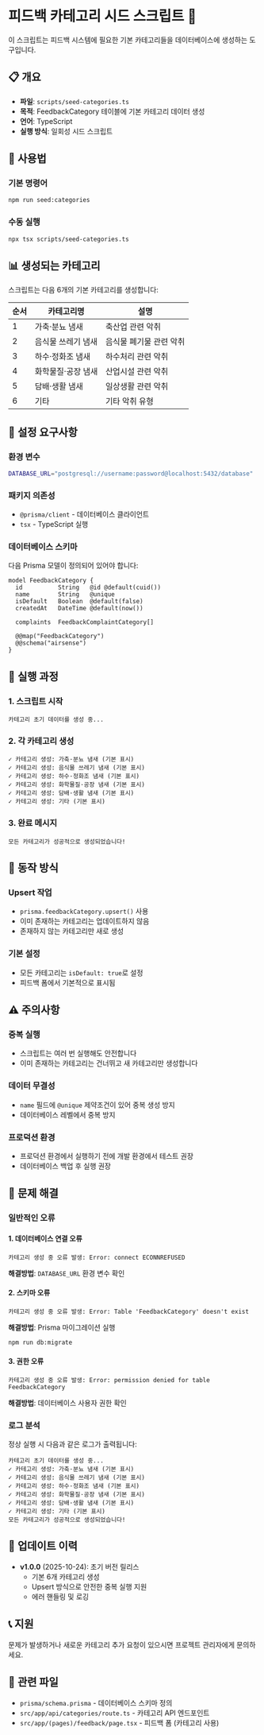 # 피드백 카테고리 시드 스크립트 🌱

이 스크립트는 피드백 시스템에 필요한 기본 카테고리들을 데이터베이스에 생성하는 도구입니다.

## 📋 개요

- **파일**: `scripts/seed-categories.ts`
- **목적**: FeedbackCategory 테이블에 기본 카테고리 데이터 생성
- **언어**: TypeScript
- **실행 방식**: 일회성 시드 스크립트

## 🚀 사용법

### 기본 명령어
```bash
npm run seed:categories
```

### 수동 실행
```bash
npx tsx scripts/seed-categories.ts
```

## 📊 생성되는 카테고리

스크립트는 다음 6개의 기본 카테고리를 생성합니다:

| 순서 | 카테고리명 | 설명 |
|------|------------|------|
| 1 | 가축·분뇨 냄새 | 축산업 관련 악취 |
| 2 | 음식물 쓰레기 냄새 | 음식물 폐기물 관련 악취 |
| 3 | 하수·정화조 냄새 | 하수처리 관련 악취 |
| 4 | 화학물질·공장 냄새 | 산업시설 관련 악취 |
| 5 | 담배·생활 냄새 | 일상생활 관련 악취 |
| 6 | 기타 | 기타 악취 유형 |

## 🔧 설정 요구사항

### 환경 변수
```bash
DATABASE_URL="postgresql://username:password@localhost:5432/database"
```

### 패키지 의존성
- `@prisma/client` - 데이터베이스 클라이언트
- `tsx` - TypeScript 실행

### 데이터베이스 스키마
다음 Prisma 모델이 정의되어 있어야 합니다:
```prisma
model FeedbackCategory {
  id          String   @id @default(cuid())
  name        String   @unique
  isDefault   Boolean  @default(false)
  createdAt   DateTime @default(now())
  
  complaints  FeedbackComplaintCategory[]
  
  @@map("FeedbackCategory")
  @@schema("airsense")
}
```

## 📝 실행 과정

### 1. 스크립트 시작
```
카테고리 초기 데이터를 생성 중...
```

### 2. 각 카테고리 생성
```
✓ 카테고리 생성: 가축·분뇨 냄새 (기본 표시)
✓ 카테고리 생성: 음식물 쓰레기 냄새 (기본 표시)
✓ 카테고리 생성: 하수·정화조 냄새 (기본 표시)
✓ 카테고리 생성: 화학물질·공장 냄새 (기본 표시)
✓ 카테고리 생성: 담배·생활 냄새 (기본 표시)
✓ 카테고리 생성: 기타 (기본 표시)
```

### 3. 완료 메시지
```
모든 카테고리가 성공적으로 생성되었습니다!
```

## 🔄 동작 방식

### Upsert 작업
- `prisma.feedbackCategory.upsert()` 사용
- 이미 존재하는 카테고리는 업데이트하지 않음
- 존재하지 않는 카테고리만 새로 생성

### 기본 설정
- 모든 카테고리는 `isDefault: true`로 설정
- 피드백 폼에서 기본적으로 표시됨

## ⚠️ 주의사항

### 중복 실행
- 스크립트는 여러 번 실행해도 안전합니다
- 이미 존재하는 카테고리는 건너뛰고 새 카테고리만 생성합니다

### 데이터 무결성
- `name` 필드에 `@unique` 제약조건이 있어 중복 생성 방지
- 데이터베이스 레벨에서 중복 방지

### 프로덕션 환경
- 프로덕션 환경에서 실행하기 전에 개발 환경에서 테스트 권장
- 데이터베이스 백업 후 실행 권장

## 🐛 문제 해결

### 일반적인 오류

#### 1. 데이터베이스 연결 오류
```
카테고리 생성 중 오류 발생: Error: connect ECONNREFUSED
```
**해결방법**: `DATABASE_URL` 환경 변수 확인

#### 2. 스키마 오류
```
카테고리 생성 중 오류 발생: Error: Table 'FeedbackCategory' doesn't exist
```
**해결방법**: Prisma 마이그레이션 실행
```bash
npm run db:migrate
```

#### 3. 권한 오류
```
카테고리 생성 중 오류 발생: Error: permission denied for table FeedbackCategory
```
**해결방법**: 데이터베이스 사용자 권한 확인

### 로그 분석
정상 실행 시 다음과 같은 로그가 출력됩니다:
```
카테고리 초기 데이터를 생성 중...
✓ 카테고리 생성: 가축·분뇨 냄새 (기본 표시)
✓ 카테고리 생성: 음식물 쓰레기 냄새 (기본 표시)
✓ 카테고리 생성: 하수·정화조 냄새 (기본 표시)
✓ 카테고리 생성: 화학물질·공장 냄새 (기본 표시)
✓ 카테고리 생성: 담배·생활 냄새 (기본 표시)
✓ 카테고리 생성: 기타 (기본 표시)
모든 카테고리가 성공적으로 생성되었습니다!
```

## 🔄 업데이트 이력

- **v1.0.0** (2025-10-24): 초기 버전 릴리스
  - 기본 6개 카테고리 생성
  - Upsert 방식으로 안전한 중복 실행 지원
  - 에러 핸들링 및 로깅

## 📞 지원

문제가 발생하거나 새로운 카테고리 추가 요청이 있으시면 프로젝트 관리자에게 문의하세요.

## 🔗 관련 파일

- `prisma/schema.prisma` - 데이터베이스 스키마 정의
- `src/app/api/categories/route.ts` - 카테고리 API 엔드포인트
- `src/app/(pages)/feedback/page.tsx` - 피드백 폼 (카테고리 사용)
